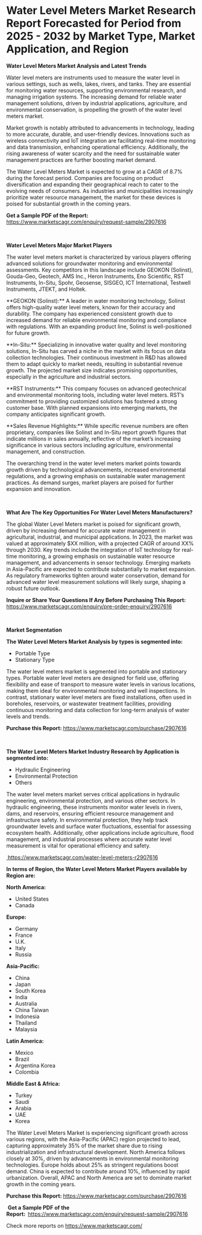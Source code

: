 <p><h1>Water Level Meters Market Research Report Forecasted for Period from 2025 -  2032 by Market Type, Market Application, and Region</h1></p><p><strong>Water Level Meters Market Analysis and Latest Trends</strong></p>
<p><p>Water level meters are instruments used to measure the water level in various settings, such as wells, lakes, rivers, and tanks. They are essential for monitoring water resources, supporting environmental research, and managing irrigation systems. The increasing demand for reliable water management solutions, driven by industrial applications, agriculture, and environmental conservation, is propelling the growth of the water level meters market.</p><p>Market growth is notably attributed to advancements in technology, leading to more accurate, durable, and user-friendly devices. Innovations such as wireless connectivity and IoT integration are facilitating real-time monitoring and data transmission, enhancing operational efficiency. Additionally, the rising awareness of water scarcity and the need for sustainable water management practices are further boosting market demand.</p><p>The Water Level Meters Market is expected to grow at a CAGR of 8.7% during the forecast period. Companies are focusing on product diversification and expanding their geographical reach to cater to the evolving needs of consumers. As industries and municipalities increasingly prioritize water resource management, the market for these devices is poised for substantial growth in the coming years.</p></p>
<p><strong>Get a Sample PDF of the Report:&nbsp;</strong> <a href="https://www.marketscagr.com/enquiry/request-sample/2907616?utm_campaign=3249&utm_medium=2&utm_source=Github&utm_content=ia&utm_term=12032025&utm_id=water-level-meters">https://www.marketscagr.com/enquiry/request-sample/2907616</a></p>
<p>&nbsp;</p>
<p><strong>Water Level Meters Major Market Players</strong></p>
<p><p>The water level meters market is characterized by various players offering advanced solutions for groundwater monitoring and environmental assessments. Key competitors in this landscape include GEOKON (Solinst), Gouda-Geo, Geotech, AMS Inc., Heron Instruments, Eno Scientific, RST Instruments, In-Situ, Spohr, Geosense, SISGEO, ICT International, Testwell Instruments, JTEKT, and Holtek.</p><p>**GEOKON (Solinst):** A leader in water monitoring technology, Solinst offers high-quality water level meters, known for their accuracy and durability. The company has experienced consistent growth due to increased demand for reliable environmental monitoring and compliance with regulations. With an expanding product line, Solinst is well-positioned for future growth.</p><p>**In-Situ:** Specializing in innovative water quality and level monitoring solutions, In-Situ has carved a niche in the market with its focus on data collection technologies. Their continuous investment in R&D has allowed them to adapt quickly to market needs, resulting in substantial revenue growth. The projected market size indicates promising opportunities, especially in the agriculture and industrial sectors.</p><p>**RST Instruments:** This company focuses on advanced geotechnical and environmental monitoring tools, including water level meters. RST’s commitment to providing customized solutions has fostered a strong customer base. With planned expansions into emerging markets, the company anticipates significant growth.</p><p>**Sales Revenue Highlights:** While specific revenue numbers are often proprietary, companies like Solinst and In-Situ report growth figures that indicate millions in sales annually, reflective of the market’s increasing significance in various sectors including agriculture, environmental management, and construction.</p><p>The overarching trend in the water level meters market points towards growth driven by technological advancements, increased environmental regulations, and a growing emphasis on sustainable water management practices. As demand surges, market players are poised for further expansion and innovation.</p></p>
<p>&nbsp;</p>
<p><strong>What Are The Key Opportunities For Water Level Meters Manufacturers?</strong></p>
<p><p>The global Water Level Meters market is poised for significant growth, driven by increasing demand for accurate water management in agricultural, industrial, and municipal applications. In 2023, the market was valued at approximately $XX million, with a projected CAGR of around XX% through 2030. Key trends include the integration of IoT technology for real-time monitoring, a growing emphasis on sustainable water resource management, and advancements in sensor technology. Emerging markets in Asia-Pacific are expected to contribute substantially to market expansion. As regulatory frameworks tighten around water conservation, demand for advanced water level measurement solutions will likely surge, shaping a robust future outlook.</p></p>
<p><strong>Inquire or Share Your Questions If Any Before Purchasing This Report:</strong> <a href="https://www.marketscagr.com/enquiry/pre-order-enquiry/2907616?utm_campaign=3249&utm_medium=2&utm_source=Github&utm_content=ia&utm_term=12032025&utm_id=water-level-meters">https://www.marketscagr.com/enquiry/pre-order-enquiry/2907616</a></p>
<p>&nbsp;</p>
<p><strong>Market Segmentation</strong></p>
<p><strong>The Water Level Meters Market Analysis by types is segmented into:</strong></p>
<p><ul><li>Portable Type</li><li>Stationary Type</li></ul></p>
<p><p>The water level meters market is segmented into portable and stationary types. Portable water level meters are designed for field use, offering flexibility and ease of transport to measure water levels in various locations, making them ideal for environmental monitoring and well inspections. In contrast, stationary water level meters are fixed installations, often used in boreholes, reservoirs, or wastewater treatment facilities, providing continuous monitoring and data collection for long-term analysis of water levels and trends.</p></p>
<p><strong>Purchase this Report:&nbsp;</strong><a href="https://www.marketscagr.com/purchase/2907616?utm_campaign=3249&utm_medium=2&utm_source=Github&utm_content=ia&utm_term=12032025&utm_id=water-level-meters">https://www.marketscagr.com/purchase/2907616</a></p>
<p>&nbsp;</p>
<p><strong>The Water Level Meters Market Industry Research by Application is segmented into:</strong></p>
<p><ul><li>Hydraulic Engineering</li><li>Environmental Protection</li><li>Others</li></ul></p>
<p><p>The water level meters market serves critical applications in hydraulic engineering, environmental protection, and various other sectors. In hydraulic engineering, these instruments monitor water levels in rivers, dams, and reservoirs, ensuring efficient resource management and infrastructure safety. In environmental protection, they help track groundwater levels and surface water fluctuations, essential for assessing ecosystem health. Additionally, other applications include agriculture, flood management, and industrial processes where accurate water level measurement is vital for operational efficiency and safety.</p></p>
<p><a href="https://www.marketscagr.com/water-level-meters-r2907616?utm_campaign=3249&utm_medium=2&utm_source=Github&utm_content=ia&utm_term=12032025&utm_id=water-level-meters">&nbsp;https://www.marketscagr.com/water-level-meters-r2907616</a></p>
<p><strong>In terms of Region, the Water Level Meters Market Players available by Region are:</strong></p>
<p>
    <p> <strong> North America: </strong>
        <ul>
            <li>United States</li>
            <li>Canada</li>
        </ul>
        </p> 
    <p> <strong> Europe: </strong>
        <ul>
            <li>Germany</li>
            <li>France</li>
            <li>U.K.</li>
            <li>Italy</li>
            <li>Russia</li>
        </ul>
        </p> 
    <p> <strong> Asia-Pacific: </strong>
        <ul>
            <li>China</li>
            <li>Japan</li>
            <li>South Korea</li>
            <li>India</li>
            <li>Australia</li>
            <li>China Taiwan</li>
            <li>Indonesia</li>
            <li>Thailand</li>
            <li>Malaysia</li>
        </ul>
        </p> 
    <p> <strong> Latin America: </strong>
        <ul>
            <li>Mexico</li>
            <li>Brazil</li>
            <li>Argentina Korea</li>
            <li>Colombia</li>
        </ul>
        </p> 
    <p> <strong> Middle East & Africa: </strong>
        <ul>
            <li>Turkey</li>
            <li>Saudi</li>
            <li>Arabia</li>
            <li>UAE</li>
            <li>Korea</li>
        </ul>
    </p>
    </p>
<p><p>The Water Level Meters Market is experiencing significant growth across various regions, with the Asia-Pacific (APAC) region projected to lead, capturing approximately 35% of the market share due to rising industrialization and infrastructural development. North America follows closely at 30%, driven by advancements in environmental monitoring technologies. Europe holds about 25% as stringent regulations boost demand. China is expected to contribute around 10%, influenced by rapid urbanization. Overall, APAC and North America are set to dominate market growth in the coming years.</p></p>
<p><strong>Purchase this Report: </strong><a href="https://www.marketscagr.com/purchase/2907616?utm_campaign=3249&utm_medium=2&utm_source=Github&utm_content=ia&utm_term=12032025&utm_id=water-level-meters">https://www.marketscagr.com/purchase/2907616</a></p>
<p>&nbsp;<strong>Get a Sample PDF of the Report:&nbsp;&nbsp;</strong><a href="https://www.marketscagr.com/enquiry/request-sample/2907616?utm_campaign=3249&utm_medium=2&utm_source=Github&utm_content=ia&utm_term=12032025&utm_id=water-level-meters">https://www.marketscagr.com/enquiry/request-sample/2907616</a></p>
<p><strong></strong></p>
<p>Check more reports on <a href="https://www.marketscagr.com/?utm_campaign=3249&utm_medium=2&utm_source=Github&utm_content=ia&utm_term=12032025&utm_id=water-level-meters">https://www.marketscagr.com/</a></p>